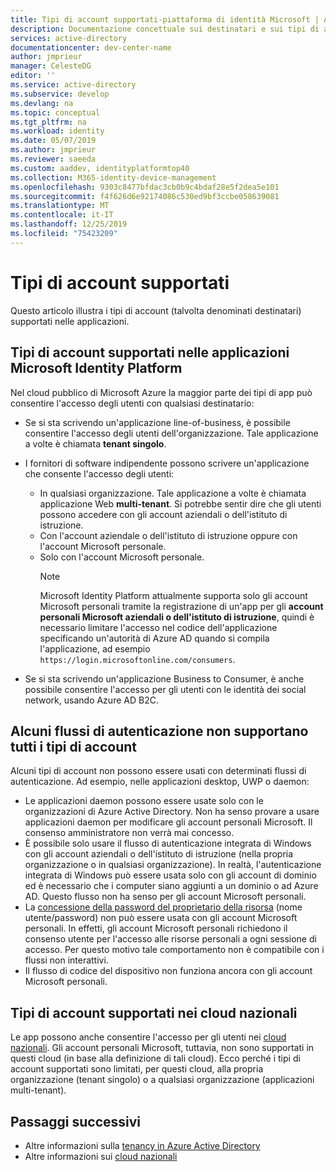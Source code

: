 ```yaml
---
title: Tipi di account supportati-piattaforma di identità Microsoft | Azure
description: Documentazione concettuale sui destinatari e sui tipi di account supportati nelle applicazioni
services: active-directory
documentationcenter: dev-center-name
author: jmprieur
manager: CelesteDG
editor: ''
ms.service: active-directory
ms.subservice: develop
ms.devlang: na
ms.topic: conceptual
ms.tgt_pltfrm: na
ms.workload: identity
ms.date: 05/07/2019
ms.author: jmprieur
ms.reviewer: saeeda
ms.custom: aaddev, identityplatformtop40
ms.collection: M365-identity-device-management
ms.openlocfilehash: 9303c8477bfdac3cb0b9c4bdaf28e5f2dea5e101
ms.sourcegitcommit: f4f626d6e92174086c530ed9bf3ccbe058639081
ms.translationtype: MT
ms.contentlocale: it-IT
ms.lasthandoff: 12/25/2019
ms.locfileid: "75423209"
---
```

# <a name="supported-account-types"></a>Tipi di account supportati

Questo articolo illustra i tipi di account (talvolta denominati destinatari) supportati nelle applicazioni.

<!-- This section can be in an include for many of the scenarios (SPA, Web App signing-in users, protecting a Web API, Desktop (depending on the flows), Mobile -->

## <a name="supported-accounts-types-in-microsoft-identity-platform-applications"></a>Tipi di account supportati nelle applicazioni Microsoft Identity Platform

Nel cloud pubblico di Microsoft Azure la maggior parte dei tipi di app può consentire l'accesso degli utenti con qualsiasi destinatario:

- Se si sta scrivendo un'applicazione line-of-business, è possibile consentire l'accesso degli utenti dell'organizzazione. Tale applicazione a volte è chiamata **tenant singolo**.
- I fornitori di software indipendente possono scrivere un'applicazione che consente l'accesso degli utenti:

  - In qualsiasi organizzazione. Tale applicazione a volte è chiamata applicazione Web **multi-tenant**. Si potrebbe sentir dire che gli utenti possono accedere con gli account aziendali o dell'istituto di istruzione.
  - Con l'account aziendale o dell'istituto di istruzione oppure con l'account Microsoft personale.
  - Solo con l'account Microsoft personale.
    > [!NOTE]
    > Microsoft Identity Platform attualmente supporta solo gli account Microsoft personali tramite la registrazione di un'app per gli **account personali Microsoft aziendali o dell'istituto di istruzione**, quindi è necessario limitare l'accesso nel codice dell'applicazione specificando un'autorità di Azure AD quando si compila l'applicazione, ad esempio `https://login.microsoftonline.com/consumers`.

- Se si sta scrivendo un'applicazione Business to Consumer, è anche possibile consentire l'accesso per gli utenti con le identità dei social network, usando Azure AD B2C.

## <a name="certain-authentication-flows-dont-support-all-the-account-types"></a>Alcuni flussi di autenticazione non supportano tutti i tipi di account

Alcuni tipi di account non possono essere usati con determinati flussi di autenticazione. Ad esempio, nelle applicazioni desktop, UWP o daemon:

- Le applicazioni daemon possono essere usate solo con le organizzazioni di Azure Active Directory. Non ha senso provare a usare applicazioni daemon per modificare gli account personali Microsoft. Il consenso amministratore non verrà mai concesso.  
- È possibile solo usare il flusso di autenticazione integrata di Windows con gli account aziendali o dell'istituto di istruzione (nella propria organizzazione o in qualsiasi organizzazione). In realtà, l'autenticazione integrata di Windows può essere usata solo con gli account di dominio ed è necessario che i computer siano aggiunti a un dominio o ad Azure AD. Questo flusso non ha senso per gli account Microsoft personali.
- La [concessione della password del proprietario della risorsa](./v2-oauth-ropc.md) (nome utente/password) non può essere usata con gli account Microsoft personali. In effetti, gli account Microsoft personali richiedono il consenso utente per l'accesso alle risorse personali a ogni sessione di accesso. Per questo motivo tale comportamento non è compatibile con i flussi non interattivi.
- Il flusso di codice del dispositivo non funziona ancora con gli account Microsoft personali.

## <a name="supported-account-types-in-national-clouds"></a>Tipi di account supportati nei cloud nazionali

 Le app possono anche consentire l'accesso per gli utenti nei [cloud nazionali](authentication-national-cloud.md). Gli account personali Microsoft, tuttavia, non sono supportati in questi cloud (in base alla definizione di tali cloud). Ecco perché i tipi di account supportati sono limitati, per questi cloud, alla propria organizzazione (tenant singolo) o a qualsiasi organizzazione (applicazioni multi-tenant).

## <a name="next-steps"></a>Passaggi successivi

- Altre informazioni sulla [tenancy in Azure Active Directory](./single-and-multi-tenant-apps.md)
- Altre informazioni sui [cloud nazionali](./authentication-national-cloud.md)
